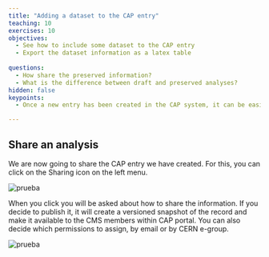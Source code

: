```yaml
---
title: "Adding a dataset to the CAP entry"
teaching: 10
exercises: 10
objectives:
  - See how to include some dataset to the CAP entry 
  - Export the dataset information as a latex table
  
questions:
  - How share the preserved information?
  - What is the difference between draft and preserved analyses?
hidden: false
keypoints:
  - Once a new entry has been created in the CAP system, it can be easily shared with your collaborators

---
```



## Share an analysis

We are now going to share the CAP entry we have created. For this, you can click on the Sharing icon on the left menu.

![prueba](https://github.com/awesome-workshop/cap-cms/blob/gh-pages/fig/iconshare.png?raw=true)


When you click you will be asked about how to share the information. If you decide to publish it, it will create a versioned snapshot of the record and make it available to the CMS members within CAP portal. You can also decide which permissions to assign, by email or by CERN e-group.

![prueba](https://github.com/awesome-workshop/cap-cms/blob/gh-pages/fig/share.png?raw=true)




